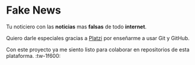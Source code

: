 # Fake News
Tu noticiero con las **noticias** mas **falsas** de todo **internet**.

Quiero darle especiales gracias a [Platzi] por enseñarme a usar Git y GitHub.

Con este proyecto ya me siento listo para colaborar en repositorios de esta plataforma. :tw-1f600:



[Platzi]: https://platzi.com/
